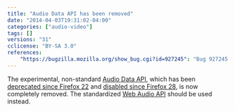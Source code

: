 ```yaml
---
title: "Audio Data API has been removed"
date: "2014-04-03T19:31:02-04:00"
categories: ["audio-video"]
tags: []
versions: "31"
cclicense: "BY-SA 3.0"
references:
    "https://bugzilla.mozilla.org/show_bug.cgi?id=927245": "Bug 927245 – Remove deprecated Audio Data API implementation"
---
```

The experimental, non-standard [Audio Data API](https://developer.mozilla.org/en-US/docs/Introducing_the_Audio_API_Extension), which has been [deprecated since Firefox 22](https://www.fxsitecompat.com/en-US/docs/2013/audio-data-api-has-been-deprecated/) and [disabled since Firefox 28](https://www.fxsitecompat.com/en-US/docs/2013/audio-data-api-has-been-disabled/), is now completely removed. The standardized [Web Audio API](https://developer.mozilla.org/en-US/docs/Web_Audio_API) should be used instead.
